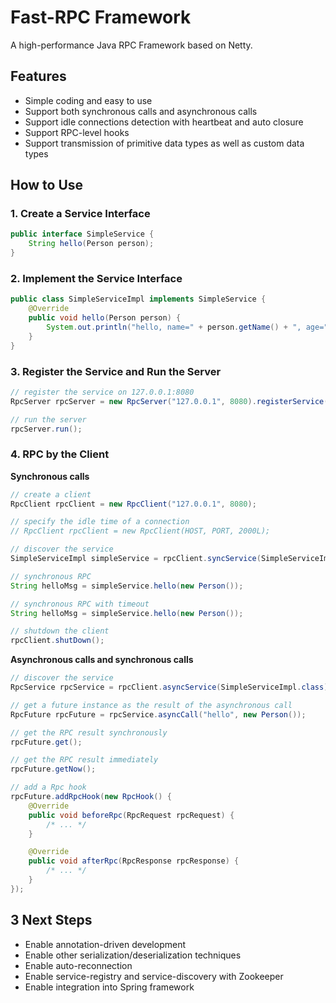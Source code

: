 # Fast-RPC Framework

A high-performance Java RPC Framework based on Netty.



## Features

- Simple coding and easy to use
- Support both synchronous calls and asynchronous calls
- Support idle connections detection with heartbeat and auto closure
- Support RPC-level hooks
- Support transmission of primitive data types as well as custom data types



## How to Use

### 1. Create a Service Interface

```java
public interface SimpleService {
    String hello(Person person);
}
```

### 2. Implement the Service Interface

```java
public class SimpleServiceImpl implements SimpleService {
    @Override
    public void hello(Person person) {
        System.out.println("hello, name=" + person.getName() + ", age=" + person.getAge());
    }
}
```

### 3. Register the Service and Run the Server

```java
// register the service on 127.0.0.1:8080
RpcServer rpcServer = new RpcServer("127.0.0.1", 8080).registerService(SimpleServiceImpl.class);

// run the server
rpcServer.run();
```

### 4. RPC by the Client

**Synchronous calls**

```java
// create a client
RpcClient rpcClient = new RpcClient("127.0.0.1", 8080);

// specify the idle time of a connection
// RpcClient rpcClient = new RpcClient(HOST, PORT, 2000L);

// discover the service
SimpleServiceImpl simpleService = rpcClient.syncService(SimpleServiceImpl.class);

// synchronous RPC
String helloMsg = simpleService.hello(new Person());

// synchronous RPC with timeout
String helloMsg = simpleService.hello(new Person());

// shutdown the client
rpcClient.shutDown();
```

**Asynchronous calls and synchronous calls**

```java
// discover the service
RpcService rpcService = rpcClient.asyncService(SimpleServiceImpl.class);

// get a future instance as the result of the asynchronous call
RpcFuture rpcFuture = rpcService.asyncCall("hello", new Person());

// get the RPC result synchronously
rpcFuture.get();

// get the RPC result immediately
rpcFuture.getNow();

// add a Rpc hook
rpcFuture.addRpcHook(new RpcHook() {
    @Override
    public void beforeRpc(RpcRequest rpcRequest) {
        /* ... */
    }

    @Override
    public void afterRpc(RpcResponse rpcResponse) {
        /* ... */
    }
});
```



## 3 Next Steps

- Enable annotation-driven development
- Enable other serialization/deserialization techniques
- Enable auto-reconnection
- Enable service-registry and service-discovery with Zookeeper
- Enable integration into Spring framework

